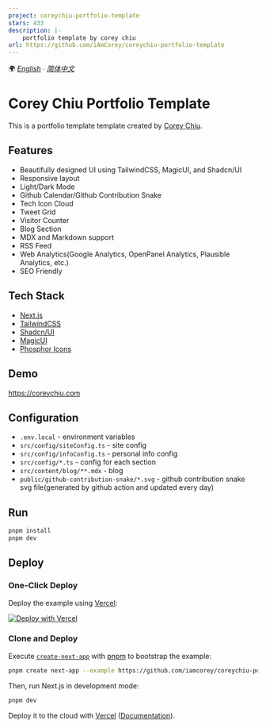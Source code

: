 ```yaml
---
project: coreychiu-portfolio-template
stars: 433
description: |-
    portfolio template by corey chiu
url: https://github.com/iAmCorey/coreychiu-portfolio-template
---
```


🌍 *[English](README.md) ∙ [简体中文](README.zh.md)*


# Corey Chiu Portfolio Template

This is a portfolio template template created by [Corey Chiu](https://coreychiu.com).


## Features
- Beautifully designed UI using TailwindCSS, MagicUI, and Shadcn/UI
- Responsive layout
- Light/Dark Mode
- Github Calendar/Github Contribution Snake
- Tech Icon Cloud
- Tweet Grid
- Visitor Counter 
- Blog Section
- MDX and Markdown support
- RSS Feed
- Web Analytics(Google Analytics, OpenPanel Analytics, Plausible Analytics, etc.)
- SEO Friendly


## Tech Stack

- [Next.js](https://nextjs.org/)
- [TailwindCSS](https://tailwindcss.com/)
- [Shadcn/UI](https://ui.shadcn.com/)
- [MagicUI](https://magicui.design/)
- [Phosphor Icons](https://phosphoricons.com//)


## Demo

https://coreychiu.com


## Configuration

- `.env.local` - environment variables
- `src/config/siteConfig.ts` - site config
- `src/config/infoConfig.ts` - personal info config
- `src/config/*.ts` - config for each section
- `src/content/blog/**.mdx` - blog
- `public/github-contribution-snake/*.svg` - github contribution snake svg file(generated by github action and updated every day)

## Run

```bash
pnpm install
pnpm dev
```



## Deploy

### One-Click Deploy

Deploy the example using [Vercel](https://vercel.com?utm_source=github&utm_medium=readme&utm_campaign=vercel-examples):

[![Deploy with Vercel](https://vercel.com/button)](https://vercel.com/new/clone?repository-url=https://github.com/iamcorey/coreychiu-portfolio-template&project-name=coreychiu-portfolio-template&repository-name=coreychiu-portfolio-template)

### Clone and Deploy

Execute [`create-next-app`](https://github.com/vercel/next.js/tree/canary/packages/create-next-app) with [pnpm](https://pnpm.io/installation) to bootstrap the example:

```bash
pnpm create next-app --example https://github.com/iamcorey/coreychiu-portfolio-template coreychiu-portfolio-template
```

Then, run Next.js in development mode:

```bash
pnpm dev
```

Deploy it to the cloud with [Vercel](https://vercel.com/templates) ([Documentation](https://nextjs.org/docs/app/building-your-application/deploying)).


